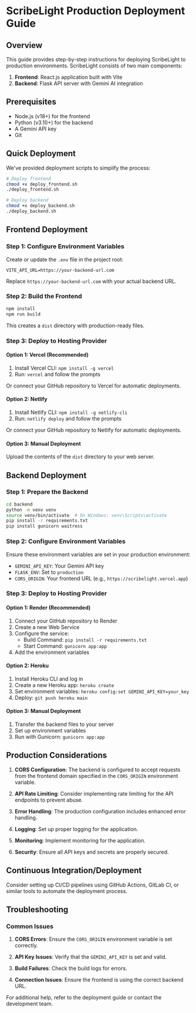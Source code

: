 # ScribeLight Production Deployment Guide

## Overview

This guide provides step-by-step instructions for deploying ScribeLight to production environments. ScribeLight consists of two main components:

1. **Frontend**: React.js application built with Vite
2. **Backend**: Flask API server with Gemini AI integration

## Prerequisites

- Node.js (v18+) for the frontend
- Python (v3.10+) for the backend
- A Gemini API key
- Git

## Quick Deployment

We've provided deployment scripts to simplify the process:

```bash
# Deploy frontend
chmod +x deploy_frontend.sh
./deploy_frontend.sh

# Deploy backend
chmod +x deploy_backend.sh
./deploy_backend.sh
```

## Frontend Deployment

### Step 1: Configure Environment Variables

Create or update the `.env` file in the project root:

```
VITE_API_URL=https://your-backend-url.com
```

Replace `https://your-backend-url.com` with your actual backend URL.

### Step 2: Build the Frontend

```bash
npm install
npm run build
```

This creates a `dist` directory with production-ready files.

### Step 3: Deploy to Hosting Provider

#### Option 1: Vercel (Recommended)

1. Install Vercel CLI: `npm install -g vercel`
2. Run: `vercel` and follow the prompts

Or connect your GitHub repository to Vercel for automatic deployments.

#### Option 2: Netlify

1. Install Netlify CLI: `npm install -g netlify-cli`
2. Run: `netlify deploy` and follow the prompts

Or connect your GitHub repository to Netlify for automatic deployments.

#### Option 3: Manual Deployment

Upload the contents of the `dist` directory to your web server.

## Backend Deployment

### Step 1: Prepare the Backend

```bash
cd backend
python -m venv venv
source venv/bin/activate  # On Windows: venv\Scripts\activate
pip install -r requirements.txt
pip install gunicorn waitress
```

### Step 2: Configure Environment Variables

Ensure these environment variables are set in your production environment:

- `GEMINI_API_KEY`: Your Gemini API key
- `FLASK_ENV`: Set to `production`
- `CORS_ORIGIN`: Your frontend URL (e.g., `https://scribelight.vercel.app`)

### Step 3: Deploy to Hosting Provider

#### Option 1: Render (Recommended)

1. Connect your GitHub repository to Render
2. Create a new Web Service
3. Configure the service:
   - Build Command: `pip install -r requirements.txt`
   - Start Command: `gunicorn app:app`
4. Add the environment variables

#### Option 2: Heroku

1. Install Heroku CLI and log in
2. Create a new Heroku app: `heroku create`
3. Set environment variables: `heroku config:set GEMINI_API_KEY=your_key`
4. Deploy: `git push heroku main`

#### Option 3: Manual Deployment

1. Transfer the backend files to your server
2. Set up environment variables
3. Run with Gunicorn: `gunicorn app:app`

## Production Considerations

1. **CORS Configuration**: The backend is configured to accept requests from the frontend domain specified in the `CORS_ORIGIN` environment variable.

2. **API Rate Limiting**: Consider implementing rate limiting for the API endpoints to prevent abuse.

3. **Error Handling**: The production configuration includes enhanced error handling.

4. **Logging**: Set up proper logging for the application.

5. **Monitoring**: Implement monitoring for the application.

6. **Security**: Ensure all API keys and secrets are properly secured.

## Continuous Integration/Deployment

Consider setting up CI/CD pipelines using GitHub Actions, GitLab CI, or similar tools to automate the deployment process.

## Troubleshooting

### Common Issues

1. **CORS Errors**: Ensure the `CORS_ORIGIN` environment variable is set correctly.

2. **API Key Issues**: Verify that the `GEMINI_API_KEY` is set and valid.

3. **Build Failures**: Check the build logs for errors.

4. **Connection Issues**: Ensure the frontend is using the correct backend URL.

For additional help, refer to the deployment guide or contact the development team.